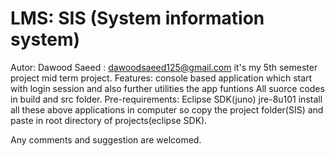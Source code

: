 # LMS: SIS (System information system)
Autor: Dawood Saeed : dawoodsaeed125@gmail.com
it's my 5th semester project mid term project.
Features:
console based application which start with login session and also further utilities the app funtions
All suorce codes in build and src folder.
Pre-requirements:
Eclipse SDK(juno)
jre-8u101
install all these above applications in computer so copy the project folder(SIS) and paste in root directory of projects(eclipse SDK).

Any comments and suggestion are welcomed.
